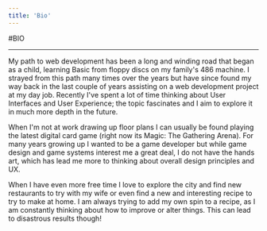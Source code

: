 ```yaml
---
title: 'Bio'
---
```


#BIO           
***

My path to web development has been a long and winding road that began as a child, learning Basic from floppy discs on my family's 486 machine.
I strayed from this path many times over the years but have since found my way back in the last couple of years assisting on a web development
project at my day job. Recently I've spent a lot of time thinking about User Interfaces and User Experience; the topic fascinates
and I aim to explore it in much more depth in the future.
            
When I'm not at work drawing up floor plans I can usually be found playing the latest digital card game (right now its Magic: The Gathering Arena).
For many years growing up I wanted to be a game developer but while game design and game systems interest me a great deal, I do not have the hands
art, which has lead me more to thinking about overall design principles and UX.

When I have even more free time I love to explore the city and find new restaurants to try with my wife or even find a new and interesting recipe to try
to make at home. I am always trying to add my own spin to a recipe, as I am constantly thinking about how to improve or alter things. This can lead
to disastrous results though!
        
